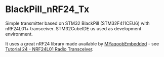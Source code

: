 # BlackPill_nRF24_Tx
Simple transmitter based on STM32 BlackPill (STM32F411CEU6) with nRF24L01+ transceiver.  STM32CubeIDE us used as development environment.

It uses a great nRF24 library made available by [MYaqoobEmbedded](https://github.com/MYaqoobEmbedded) - see [Tutorial 24 - NRF24L01 Radio Transceiver](https://github.com/MYaqoobEmbedded/STM32-Tutorials/tree/master/Tutorial%2024%20-%20NRF24L01%20Radio%20Transceiver).

